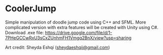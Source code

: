 # CoolerJump
Simple manipulation of doodle jump code using C++ and SFML. 
More complicated version with extra features will be created with Unity using C#.
Download .exe file: https://drive.google.com/file/d/1-7PHeGCCwRxU3sCxZUnhmFH1Vmgq2BnX/view?usp=sharing

Art credit: Sheyda Eshqi (sheydaeshqii@gmail.com)

